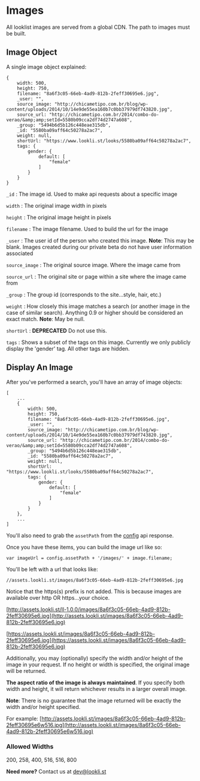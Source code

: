 # Images

All looklist images are served from a global CDN.  The path to images must be built.

## Image Object

A single image object explained:

```
{
    width: 500,
    height: 750,
    filename: "8a6f3c05-66eb-4ad9-812b-2feff30695e6.jpg",
    _user: "",
    source_image: "http://chicametipo.com.br/blog/wp-content/uploads/2014/10/14e9de55ea160b7c0bb37979df743820.jpg",
    source_url: "http://chicametipo.com.br/2014/combo-do-verao/&amp;amp;setId=5580b09cca2df74d2747a608",
    _group: "5494b6d5b126c448eae315db",
    _id: "5580ba09aff64c50278a2ac7",
    weight: null,
    shortUrl: "https://www.lookli.st/looks/5580ba09aff64c50278a2ac7",
    tags: {
        gender: {
            default: [
                "female"
            ]
        }
    }
}
```

```_id``` : The image id.  Used to make api requests about a specific image

```width``` : The original image width in pixels

```height``` : The original image height in pixels

```filename``` : The image filename.  Used to build the url for the image

```_user``` : The user id of the person who created this image.  **Note**: This may be blank.  Images created during our private beta do not have user information associated

```source_image``` : The original source image.  Where the image came from

```source_url``` : The original site or page within a site where the image came from

```_group``` : The group id (corresponds to the site...style, hair, etc.)

```weight``` : How closely this image matches a search (or another image in the case of similar search).  Anything 0.9 or higher should be considered an exact match. **Note**: May be null.

```shortUrl``` : **DEPRECATED** Do not use this.

```tags``` : Shows a subset of the tags on this image.  Currently we only publicly display the 'gender' tag.  All other tags are hidden.

## Display An Image

After you've performed a search, you'll have an array of image objects:

```
[
    ...
    {
        width: 500,
        height: 750,
        filename: "8a6f3c05-66eb-4ad9-812b-2feff30695e6.jpg",
        _user: "",
        source_image: "http://chicametipo.com.br/blog/wp-content/uploads/2014/10/14e9de55ea160b7c0bb37979df743820.jpg",
        source_url: "http://chicametipo.com.br/2014/combo-do-verao/&amp;amp;setId=5580b09cca2df74d2747a608",
        _group: "5494b6d5b126c448eae315db",
        _id: "5580ba09aff64c50278a2ac7",
        weight: null,
        shortUrl: "https://www.lookli.st/looks/5580ba09aff64c50278a2ac7",
        tags: {
            gender: {
                default: [
                    "female"
                ]
            }
        }
    },
    ...
]
```

You'll also need to grab the ```assetPath``` from the [config](../config/index.html) api response.

Once you have these items, you can build the image url like so:

```
var imageUrl = config.assetPath + '/images/' + image.filename;
```

You'll be left with a url that looks like:

```
//assets.lookli.st/images/8a6f3c05-66eb-4ad9-812b-2feff30695e6.jpg
```

Notice that the https(s) prefix is not added.  This is because images are available over http OR https...your choice.

[http://assets.lookli.st/ll-1.0.0/images/8a6f3c05-66eb-4ad9-812b-2feff30695e6.jpg](http://assets.lookli.st/images/8a6f3c05-66eb-4ad9-812b-2feff30695e6.jpg)

[https://assets.lookli.st/images/8a6f3c05-66eb-4ad9-812b-2feff30695e6.jpg](https://assets.lookli.st/images/8a6f3c05-66eb-4ad9-812b-2feff30695e6.jpg)

Additionally, you may (optionally) specify the width and/or height of the image in your request.  If no height or width is specified, the original image will be returned.

**The aspect ratio of the image is always maintained**.  If you specify both width and height, it will return whichever results in a larger overall image.

**Note**: There is no guarantee that the image returned will be exactly the width and/or height specified.

For example:
[http://assets.lookli.st/images/8a6f3c05-66eb-4ad9-812b-2feff30695e6w516.jpg](http://assets.lookli.st/images/8a6f3c05-66eb-4ad9-812b-2feff30695e6w516.jpg)


### Allowed Widths

200, 258, 400, 516, 516, 800


**Need more?** Contact us at [dev@lookli.st](mailto:dev@lookli.st)
